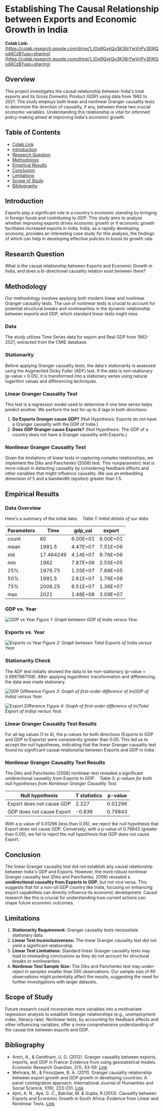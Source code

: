 # Establishing The Causal Relationship between Exports and Economic Growth in India

**Colab Link:** [https://colab.research.google.com/drive/1_IOq9QykQv3K36rYwVnPy3EIKQod4CzB?usp=sharing](https://colab.research.google.com/drive/1_IOq9QykQv3K36rYwVnPy3EIKQod4CzB?usp=sharing)

## Overview

This project investigates the causal relationship between India's total exports and its Gross Domestic Product (GDP) using data from 1962 to 2021. The study employs both linear and nonlinear Granger causality tests to determine the direction of causality, if any, between these two crucial economic variables. Understanding this relationship is vital for informed policy-making aimed at improving India's economic growth.

## Table of Contents

- [Colab Link](#colab-link)
- [Introduction](#introduction)
- [Research Question](#research-question)
- [Methodology](#methodology)
- [Empirical Results](#empirical-results)
- [Conclusion](#conclusion)
- [Limitations](#limitations)
- [Scope of Study](#scope-of-study)
- [Bibliography](#bibliography)

## Introduction

Exports play a significant role in a country's economic standing by bringing in foreign funds and contributing to GDP. This study aims to analyze whether improving exports drives economic growth or if economic growth facilitates increased exports in India. India, as a rapidly developing economy, provides an interesting case study for this analysis, the findings of which can help in developing effective policies to boost its growth rate.

## Research Question

What is the causal relationship between Exports and Economic Growth in India, and does a bi-directional causality relation exist between them?

## Methodology

Our methodology involves applying both modern linear and nonlinear Granger causality tests. The use of nonlinear tests is crucial to account for potential structural breaks and nonlinearities in the dynamic relationship between exports and GDP, which standard linear tests might miss.

### Data

The study utilizes Time Series data for export and Real GDP from 1962-2021, extracted from the CMIE database.

### Stationarity

Before applying Granger causality tests, the data's stationarity is assessed using the Augmented Dicky Fuller (ADF) test. If the data is non-stationary (p-value > 0.05), it is transformed into a stationary series using natural logarithm values and differencing techniques.

### Linear Granger Causality Test

This test is a regression model used to determine if one time series helps predict another. We perform the test for up to 4 lags in both directions:
1.  **Do Exports Granger cause GDP?** (Null Hypothesis: Exports do not have a Granger causality with the GDP of India.)
2.  **Does GDP Granger cause Exports?** (Null Hypothesis: The GDP of a country does not have a Granger causality with Exports.)

### Nonlinear Granger Causality Test

Given the limitations of linear tests in capturing complex relationships, we implement the Diks and Panchenko (2006) test. This nonparametric test is more robust in detecting causality by considering feedback effects and other variables that might influence causality. We use an embedding dimension of 5 and a bandwidth (epsilon) greater than 1.5.

## Empirical Results

### Data Overview

Here's a summary of the initial data:
`
`
*Table 1: Initial details of our data.*

| Parameters  | Time    | gdp_val | export  |
| ----------- | ------- | ------- | ------- |
| count       | 60      | 6.00E+01| 6.00E+01|
| mean        | 1991.5  | 4.47E+07| 7.51E+06|
| std         | 17.464249| 4.14E+07| 9.76E+06|
| min         | 1962    | 7.87E+06| 2.55E+05|
| 25%         | 1976.75 | 1.35E+07| 7.68E+05|
| 50%         | 1991.5  | 2.61E+07| 1.76E+06|
| 75%         | 2006.25 | 6.51E+07| 1.36E+07|
| max         | 2021    | 1.48E+08| 3.09E+07|

### GDP vs. Year
![GDP vs Year](./images/gdp_vs_year.png)
*Figure 1: Graph between GDP of India versus Year.*

### Exports vs. Year
![Exports vs Year](./images/exports_vs_year.png)
*Figure 2: Graph between Total Exports of India versus Year.*

### Stationarity Check

The ADF test initially showed the data to be non-stationary (p-value = 0.9987987158). After applying logarithmic transformation and differencing, the data was made stationary.

![GDP Difference](./images/gdp_diff.png)
*Figure 3: Graph of first-order difference of ln(GDP of India) versus Year.*

![Export Difference](./images/export_diff.png)
*Figure 4: Graph of first-order difference of ln(Total Export of India) versus Year.*

### Linear Granger Causality Test Results

For all lag values (1 to 4), the p-values for both directions (Exports to GDP and GDP to Exports) were consistently greater than 0.05. This led us to accept the null hypotheses, indicating that the linear Granger causality test found no significant causal relationship between Exports and GDP in India.

### Nonlinear Granger Causality Test Results

The Diks and Panchenko (2006) nonlinear test revealed a significant unidirectional causality from Exports to GDP.
`
`
*Table 5: p-values for both null hypotheses from Nonlinear Granger Causality Test.*

| Null hypothesis              | T statistics | p-value |
| ---------------------------- | ------------ | ------- |
| Export does not cause GDP    | 2.227        | 0.01296 |
| GDP does not cause Export    | -0.836       | 0.79843 |

With a p-value of 0.01296 (less than 0.05), we reject the null hypothesis that Export does not cause GDP. Conversely, with a p-value of 0.79843 (greater than 0.05), we fail to reject the null hypothesis that GDP does not cause Export.

## Conclusion

The linear Granger causality test did not establish any causal relationship between India's GDP and Exports. However, the more robust nonlinear Granger causality test (Diks and Panchenko, 2006) revealed a **unidirectional causality from Exports to GDP**, but not vice versa. This suggests that for a non-oil GDP country like India, focusing on enhancing export capabilities can directly influence its economic development. Causal research like this is crucial for understanding how current actions can shape future economic outcomes.

## Limitations

1.  **Stationarity Requirement:** Granger causality tests necessitate stationary data.
2.  **Linear Test Inconclusiveness:** The linear Granger causality test did not yield a significant relationship.
3.  **Linear Test Limitations:** Standard linear Granger causality tests may lead to misleading conclusions as they do not account for structural breaks or nonlinearities.
4.  **Nonlinear Test Sample Size:** The Diks and Panchenko test may under-reject in samples smaller than 500 observations. Our sample size of 60 observations might potentially affect the results, suggesting the need for further investigations with larger datasets.

## Scope of Study

Future research could incorporate more variables into a multivariate regression analysis to establish Granger relationships (e.g., unemployment index, literacy rate). Nonlinear tests, by accounting for feedback effects and other influencing variables, offer a more comprehensive understanding of the causal link between exports and GDP.

## Bibliography

*   Amiri, A., & Gerdtham, U. G. (2012). Granger causality between exports, imports, and GDP in France: Evidence from using geostatistical models. Economic Research Guardian, 2(1), 43-59. [Link](https://ideas.repec.org/a/wei/journl/v2y2012i1p43-59.html)
*   Mehrara, M., & Firouzjaee, B. A. (2011). Granger causality relationship between export growth and GDP growth in developing countries: A panel cointegration approach. International Journal of Humanities and Social Science, 1(16), 223-231. [Link](https://citeseerx.ist.psu.edu/viewdoc/download?doi=10.1.1.1056.9891&rep=rep1&type=pdf)
*   Ajmi, A. N., Aye, G. C., Balcilar, M. & Gupta, R.(2013). Causality between Exports and Economic Growth in South Africa: Evidence from Linear and Nonlinear Tests. [Link](https://ideas.repec.org/p/pre/wpaper/201339.html)